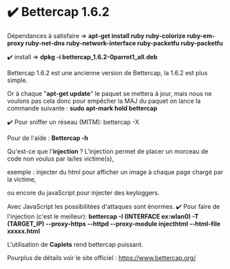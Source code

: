 # :heavy_check_mark: Bettercap 1.6.2

Dépendances à satisfaire => <b> apt-get install ruby ruby-colorize ruby-em-proxy ruby-net-dns ruby-network-interface ruby-packetfu ruby-packetfu </b> </p>

:heavy_check_mark: install => <b>dpkg -i bettercap_1.6.2-0parrot1_all.deb</b> </p>
Bettercap 1.6.2 est une ancienne version de Bettercap, la 1.6.2 est plus simple. </p> Or à chaque "<b>apt-get update</b>" le paquet se mettera à jour, mais nous ne voulons pas cela donc pour empêcher la MAJ du paquet on lance la commande suivante : <b>sudo apt-mark hold bettercap</b> </p>
:heavy_check_mark: Pour sniffer un réseau (MITM): bettercap -X </p>
Pour de l'aide : <b>Bettercap -h </b></p>

Qu'est-ce que l'<b>injection</b> ? 
L'injection permet de placer un morceau de code non voulus par la/les victime(s), </p>exemple : injecter du html pour afficher un image à chaque page chargé par la victime,</p> ou encore du javaScript pour injecter des keyloggers. </p>Avec JavaScript les possibilitées d'attaques sont énormes. 
:heavy_check_mark: Pour faire de l'injection (c'est le meilleur): <b>bettercap -I (INTERFACE ex:wlan0) -T (TARGET_IP) --proxy-https --httpd --proxy-module injecthtml --html-file xxxxx.html</b>  </p>

L'utilisation de <b>Caplets</b> rend bettercap puissant. </p>


Pourplus de détails voir le site officiel : https://www.bettercap.org/  </p>
